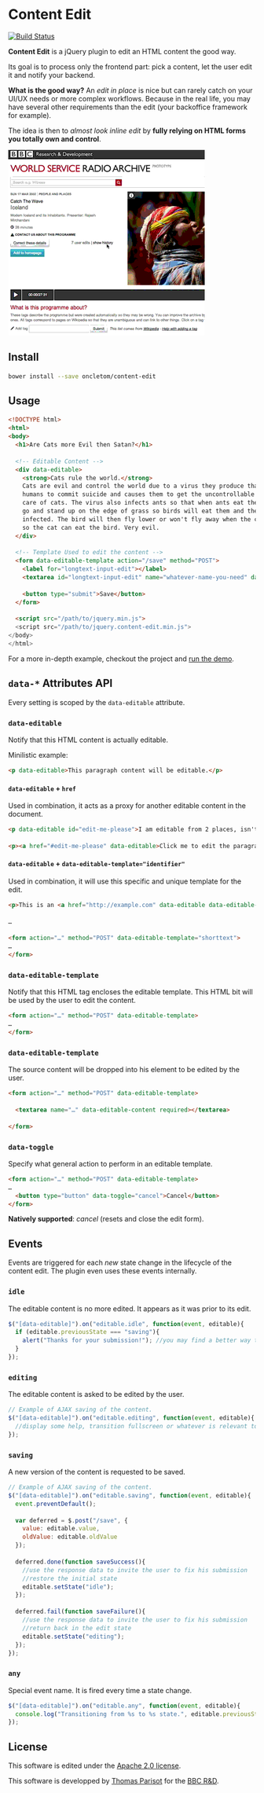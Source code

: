 # Content Edit

[![Build Status](https://travis-ci.org/oncletom/content-edit.png?branch=master)](https://travis-ci.org/oncletom/content-edit)

**Content Edit** is a jQuery plugin to edit an HTML content the good way.

Its goal is to process only the frontend part: pick a content, let the user edit it and notify your backend.

**What is the good way?**
An *edit in place* is nice but can rarely catch on your UI/UX needs or more complex workflows.
Because in the real life, you may have several other requirements than the edit (your backoffice framework for example).

The idea is then to *almost look inline edit* by **fully relying on HTML forms you totally own and control**.

![Animated Demo GIF Presents…](demo/demo.gif)

## Install

```bash
bower install --save oncletom/content-edit
```

## Usage

```html
<!DOCTYPE html>
<html>
<body>
  <h1>Are Cats more Evil then Satan?</h1>

  <!-- Editable Content -->
  <div data-editable>
    <strong>Cats rule the world.</strong>
    Cats are evil and control the world due to a virus they produce that causes
    humans to commit suicide and causes them to get the uncontrollable urge to take
    care of cats. The virus also infects ants so that when ants eat the cat poop they
    go and stand up on the edge of grass so birds will eat them and then the bird is
    infected. The bird will then fly lower or won't fly away when the cat comes near
    so the cat can eat the bird. Very evil.
  </div>

  <!-- Template Used to edit the content -->
  <form data-editable-template action="/save" method="POST">
    <label for="longtext-input-edit"></label>
    <textarea id="longtext-input-edit" name="whatever-name-you-need" data-editable-content required></textarea>

    <button type="submit">Save</button>
  </form>

  <script src="/path/to/jquery.min.js">
  <script src="/path/to/jquery.content-edit.min.js">
</body>
</html>
```

For a more in-depth example, checkout the project and [run the demo](demo/index.html).

## `data-*` Attributes API

Every setting is scoped by the `data-editable` attribute.

### `data-editable`

Notify that this HTML content is actually editable.

Minilistic example:
```html
<p data-editable>This paragraph content will be editable.</p>
```

#### `data-editable` + `href`

Used in combination, it acts as a proxy for another editable content in the document.

```html
<p data-editable id="edit-me-please">I am editable from 2 places, isn't it great?</p>

<p><a href="#edit-me-please" data-editable>Click me to edit the paragraph</a>.</p>
```

#### `data-editable` + `data-editable-template="identifier"`

Used in combination, it will use this specific and unique template for the edit.

```html
<p>This is an <a href="http://example.com" data-editable data-editable-template="shorttext">editable hyperlink</a>.</p>

…

<form action="…" method="POST" data-editable-template="shorttext">
…
</form>
```

### `data-editable-template`

Notify that this HTML tag encloses the editable template.
This HTML bit will be used by the user to edit the content.

```html
<form action="…" method="POST" data-editable-template>
…
</form>
```

### `data-editable-template`

The source content will be dropped into his element to be edited by the user.

```html
<form action="…" method="POST" data-editable-template>

  <textarea name="…" data-editable-content required></textarea>

</form>
```

### `data-toggle`

Specify what general action to perform in an editable template.

```html
<form action="…" method="POST" data-editable-template>
…
  <button type="button" data-toggle="cancel">Cancel</button>
</form>
```

**Natively supported**: *cancel* (resets and close the edit form).

## Events

Events are triggered for each *new* state change in the lifecycle of the content edit.
The plugin even uses these events internally.

### `idle`

The editable content is no more edited. It appears as it was prior to its edit.

```javascript
$("[data-editable]").on("editable.idle", function(event, editable){
  if (editable.previousState === "saving"){
    alert("Thanks for your submission!"); //you may find a better way than `alert` to inform the user.
  }
});
```

### `editing`

The editable content is asked to be edited by the user.

```javascript
// Example of AJAX saving of the content.
$("[data-editable]").on("editable.editing", function(event, editable){
  //display some help, transition fullscreen or whatever is relevant to assist the user
});
```

### `saving`

A new version of the content is requested to be saved.

```javascript
// Example of AJAX saving of the content.
$("[data-editable]").on("editable.saving", function(event, editable){
  event.preventDefault();

  var deferred = $.post("/save", {
    value: editable.value,
    oldValue: editable.oldValue
  });

  deferred.done(function saveSuccess(){
    //use the response data to invite the user to fix his submission
    //restore the initial state
    editable.setState("idle");
  });

  deferred.fail(function saveFailure(){
    //use the response data to invite the user to fix his submission
    //return back in the edit state
    editable.setState("editing");
  });
});
```

### `any`

Special event name. It is fired every time a state change.

```javascript
$("[data-editable]").on("editable.any", function(event, editable){
  console.log("Transitioning from %s to %s state.", editable.previousState, editable.state);
});
```

## License

This software is edited under the [Apache 2.0 license](http://opensource.org/licenses/Apache-2.0).

This software is developped by [Thomas Parisot](https://oncletom.io) for the [BBC R&D](http://www.bbc.co.uk/rd).

